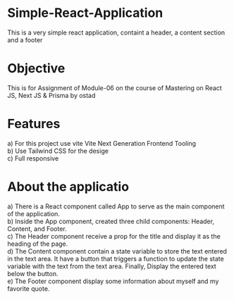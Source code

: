 # Simple-React-Application
This is a very simple react application, containt a header, a content section and a footer

# Objective
This is for Assignment of Module-06 on the course of Mastering on React JS, Next JS & Prisma by ostad
# Features
a) For this project use vite Vite Next Generation Frontend Tooling <br>
b) Use Tailwind CSS for the desige <br>
c) Full responsive <br>

# About the applicatio
a)	There is a React component called App to serve as the main component of the application.<br>
b)	Inside the App component, created three child components: Header, Content, and Footer.<br>
c)	The Header component receive a prop for the title and display it as the heading of the page.<br>
d)	The Content component contain a state variable to store the text entered in the text area. It have a button that triggers a function to update the state variable with the text from the text area. Finally, Display the entered text below the button.<br>
e)	The Footer component display some information about myself and my favorite quote.
